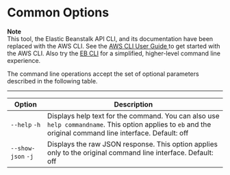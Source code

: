# Common Options<a name="CLTRG-common-args-api"></a>

**Note**  
 This tool, the Elastic Beanstalk API CLI, and its documentation have been replaced with the AWS CLI\. See the [AWS CLI User Guide ](https://docs.aws.amazon.com/cli/latest/userguide/) to get started with the AWS CLI\. Also try the [EB CLI](eb-cli3.md) for a simplified, higher\-level command line experience\. 

The command line operations accept the set of optional parameters described in the following table\. 


****  

| Option | Description | 
| --- | --- | 
|   `--help`   `-h`   |  Displays help text for the command\. You can also use `help commandname`\. This option applies to `eb` and the original command line interface\. Default: off  | 
|   `--show-json`  `-j`  |  Displays the raw JSON response\. This option applies only to the original command line interface\. Default: off  | 